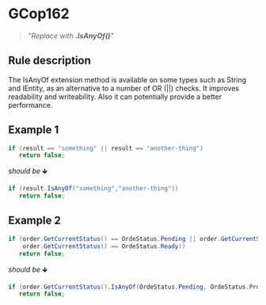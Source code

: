 ﻿# GCop162

> *"Replace with **.IsAnyOf()**"*


## Rule description
The IsAnyOf extension method is available on some types such as String and IEntity, as an alternative to a number of OR (||) checks.
It improves readability and writeability. Also it can potentially provide a better performance.

## Example 1
```csharp
if (result == "something" || result == "another-thing")
   return false;
```
*should be* 🡻

```csharp
if (result.IsAnyOf("something","another-thing"))
   return false;
```
 
## Example 2
```csharp
if (order.GetCurrentStatus() == OrdeStatus.Pending || order.GetCurrentStatus() == OrdeStatus.Processing ||
    order.GetCurrentStatus() == OrdeStatus.Ready))
   return false;
```
*should be* 🡻

```csharp
if (order.GetCurrentStatus().IsAnyOf(OrdeStatus.Pending, OrdeStatus.Processing, OrdeStatus.Ready))
   return false;
```


